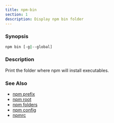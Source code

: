 ```yaml
---
title: npm-bin
section: 1
description: Display npm bin folder
---
```


### Synopsis

```bash
npm bin [-g|--global]
```

### Description

Print the folder where npm will install executables.

### See Also

* [npm prefix](/commands/npm-prefix)
* [npm root](/commands/npm-root)
* [npm folders](/configuring-npm/folders)
* [npm config](/commands/npm-config)
* [npmrc](/configuring-npm/npmrc)
